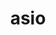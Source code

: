---
title: "asio"
layout: cache
categories: [package, v0.18.1]
meta: {"versions": ["1.21.0"], "compilers": ["gcc@=7.5.0"], "oss": ["ubuntu18.04"], "platforms": ["linux"], "targets": ["x86_64"], "stacks": ["e4s", "root"], "num_specs": 1, "num_specs_by_stack": {"e4s": 1, "root": 1}}
spec_details: [{"hash": "6ygmzuazlj22uqd6gnj2lattov2kdih7", "compiler": "gcc@=7.5.0", "versions": ["1.21.0"], "os": "ubuntu18.04", "platform": "linux", "target": "x86_64", "variants": ["~boost_coroutine", "~boost_regex", "cxxstd=17", "~separate_compilation"], "stacks": ["e4s", "root"], "size": "-", "tarball": "https://binaries.spack.io/releases/v0.18.1/build_cache/linux-ubuntu18.04-x86_64/gcc-7.5.0/asio-1.21.0/linux-ubuntu18.04-x86_64-gcc-7.5.0-asio-1.21.0-6ygmzuazlj22uqd6gnj2lattov2kdih7.spack"}]
---